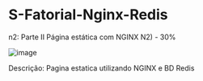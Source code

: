 # S-Fatorial-Nginx-Redis
n2: Parte II Página estática com NGINX N2) - 30%

![image](https://github.com/thiagomuller1/S-Fatorial-Nginx-Redis/assets/87444620/a4b5f993-6804-4c34-b2ca-78ebb2c9bae2)

Descrição: Pagina estatica utilizando NGINX e BD Redis
